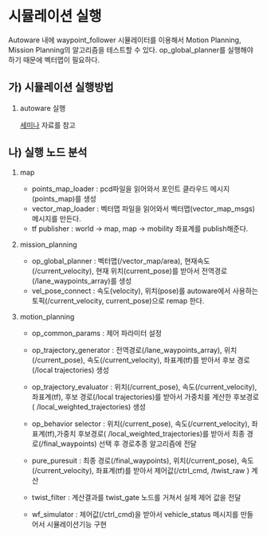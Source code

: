 # 시뮬레이션 실행

Autoware 내에 waypoint_follower 시뮬레이터를 이용해서 Motion Planning, Mission Planning의 알고리즘을 테스트할 수 있다. op_global_planner를 실행해야 하기 때문에 벡터맵이 필요하다.



## 가) 시뮬레이션 실행방법

1. autoware 실행

    [세미나](https://github.com/khkim545/autoware_workshop_2019) 자료를 참고



## 나) 실행 노드 분석

1. map

   -  points_map_loader  : pcd파일을 읽어와서 포인트 클라우드 메시지(points_map)를 생성
   -  vector_map_loader : 벡터맵 파일을 읽어와서 벡터맵(vector_map_msgs) 메시지를 만든다.
   -  tf publisher : world -> map,  map -> mobility 좌표계를 publish해준다.



2. mission_planning
   

   -  op_global_planner : 벡터맵(/vector_map/area), 현재속도(/current_velocity), 현재 위치(current_pose)를 받아서 전역경로(/lane_waypoints_array)를 생성
   -  vel_pose_connect : 속도(velocity), 위치(pose)를 autoware에서 사용하는 토픽(/current_velocity, current_pose)으로 remap 한다.
  


3. motion_planning


    - op_common_params : 제어 파라미터 설정
    - op_trajectory_generator : 전역경로(/lane_waypoints_array), 위치(/current_pose), 속도(/current_velocity), 좌표계(tf)를 받아서 후보 경로(/local trajectories) 생성
    - op_trajectory_evaluator : 위치(/current_pose), 속도(/current_velocity), 좌표계(tf), 후보 경로(/local trajectories)를 받아서 가중치를 계산한 후보경로( /local_weighted_trajectories) 생성
    - op_behavior selector : 위치(/current_pose), 속도(/current_velocity), 좌표계(tf),가중치 후보경로( /local_weighted_trajectories)를 받아서 최종 경로(/final_waypoints) 선택 후 경로추종 알고리즘에 전달
    - pure_puresuit : 최종 경로(/final_waypoints), 위치(/current_pose), 속도(/current_velocity), 좌표계(tf)를 받아서 제어값(/ctrl_cmd, /twist_raw ) 계산
    - twist_filter : 계산결과를 twist_gate 노드를 거쳐서 실제 제어 값을 전달

    - wf_simulator : 제어값(/ctrl_cmd)을 받아서 vehicle_status 메시지를 만들어서 시뮬레이션기능 구현


